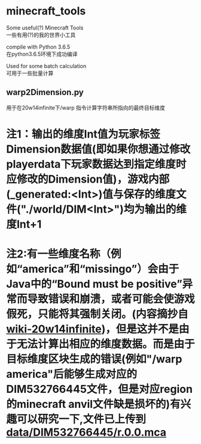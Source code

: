# minecraft_tools  
Some useful(?) Minecraft Tools  
一些有用(?)的我的世界小工具  
  
compile with Python 3.6.5  
在python3.6.5环境下成功编译  
  
Used for some batch calculation  
可用于一些批量计算  
  
## warp2Dimension.py  
用于在20w14infinite下/warp <str>指令计算字符串所指向的最终目标维度  
  
# 注1：输出的维度Int值为玩家标签Dimension数据值(即如果你想通过修改playerdata下玩家数据达到指定维度时应修改的Dimension值)，游戏内部(\_generated\:\<Int\>)值与保存的维度文件("\./world/DIM\<Int\>\")均为输出的维度Int+1  
  
# 注2:有一些维度名称（例如“america”和“missingo”）会由于Java中的“Bound must be positive”异常而导致错误和崩溃，或者可能会使游戏假死，只能将其强制关闭。(内容摘抄自[wiki-20w14infinite](https://minecraft-zh.gamepedia.com/20w14infinite))，但是这并不是由于无法计算出相应的维度数据。而是由于目标维度区块生成的错误(例如"/warp america"后能够生成对应的DIM532766445文件，但是对应region的minecraft anvil文件缺是损坏的)有兴趣可以研究一下,文件已上传到[data/DIM532766445/r.0.0.mca](./data/DIM532766445/r.0.0.mca)
